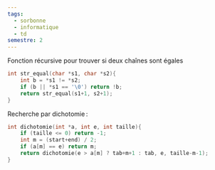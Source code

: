 ```yaml
---
tags:
  - sorbonne
  - informatique
  - td
semestre: 2
---
```

Fonction récursive pour trouver si deux chaînes sont égales
```c
int str_equal(char *s1, char *s2){
	int b = *s1 != *s2;
	if (b || *s1 == '\0') return !b;
	return str_equal(s1+1, s2+1);
}
```

Recherche par dichotomie :
```c
int dichotomie(int *a, int e, int taille){
	if (taille <= 0) return -1;
	int m = (start+end) / 2;
	if (a[m] == e) return m;
	return dichotomie(e > a[m] ? tab+m+1 : tab, e, taille-m-1);
}
```
